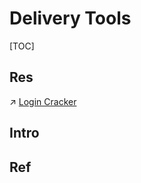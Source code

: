 # Delivery Tools

[TOC]



## Res
↗ [Login Cracker](../../Credentials%20&%20Password%20Related%20Tools/Login%20Cracker/Login%20Cracker.md)



## Intro


## Ref

